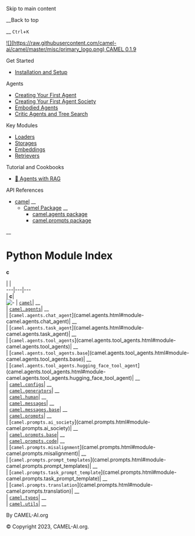 Skip to main content

__Back to top

__ `Ctrl`+`K`

[ ![](https://raw.githubusercontent.com/camel-
ai/camel/master/misc/primary_logo.png) CAMEL 0.1.9 ](index.html)

Get Started

  * [Installation and Setup](get_started/setup.html)

Agents

  * [Creating Your First Agent](agents/single_agent.html)
  * [Creating Your First Agent Society](agents/role_playing.html)
  * [Embodied Agents](agents/embodied_agents.html)
  * [Critic Agents and Tree Search](agents/critic_agents_and_tree_search.html)

Key Modules

  * [Loaders](key_modules/loaders.html)
  * [Storages](key_modules/storages.html)
  * [Embeddings](key_modules/embeddings.html)
  * [Retrievers](key_modules/retrievers.html)

Tutorial and Cookbooks

  * [🐫 Agents with RAG](tutorials_and_cookbooks/agents_with_rag.html)

API References

  * [camel](modules.html) __
    * [Camel Package](camel.html) __
      * [camel.agents package](camel.agents.html)
      * [camel.prompts package](camel.prompts.html)

__

#

# Python Module Index

**c**

|  |   
---|---|---  
|  **c**|  
![-](_static/minus.png) |  [`camel`](camel.html#module-camel)|  __  
|  [`camel.agents`](camel.agents.html#module-camel.agents)|  __  
|  [`camel.agents.chat_agent`](camel.agents.html#module-
camel.agents.chat_agent)|  __  
|  [`camel.agents.task_agent`](camel.agents.html#module-
camel.agents.task_agent)|  __  
|  [`camel.agents.tool_agents`](camel.agents.tool_agents.html#module-
camel.agents.tool_agents)|  __  
|  [`camel.agents.tool_agents.base`](camel.agents.tool_agents.html#module-
camel.agents.tool_agents.base)|  __  
|
[`camel.agents.tool_agents.hugging_face_tool_agent`](camel.agents.tool_agents.html#module-
camel.agents.tool_agents.hugging_face_tool_agent)|  __  
|  [`camel.configs`](camel.html#module-camel.configs)|  __  
|  [`camel.generators`](camel.html#module-camel.generators)|  __  
|  [`camel.human`](camel.html#module-camel.human)|  __  
|  [`camel.messages`](camel.messages.html#module-camel.messages)|  __  
|  [`camel.messages.base`](camel.messages.html#module-camel.messages.base)|
__  
|  [`camel.prompts`](camel.prompts.html#module-camel.prompts)|  __  
|  [`camel.prompts.ai_society`](camel.prompts.html#module-
camel.prompts.ai_society)|  __  
|  [`camel.prompts.base`](camel.prompts.html#module-camel.prompts.base)|  __  
|  [`camel.prompts.code`](camel.prompts.html#module-camel.prompts.code)|  __  
|  [`camel.prompts.misalignment`](camel.prompts.html#module-
camel.prompts.misalignment)|  __  
|  [`camel.prompts.prompt_templates`](camel.prompts.html#module-
camel.prompts.prompt_templates)|  __  
|  [`camel.prompts.task_prompt_template`](camel.prompts.html#module-
camel.prompts.task_prompt_template)|  __  
|  [`camel.prompts.translation`](camel.prompts.html#module-
camel.prompts.translation)|  __  
|  [`camel.types`](camel.html#module-camel.types)|  __  
|  [`camel.utils`](camel.html#module-camel.utils)|  __  
  
By CAMEL-AI.org

© Copyright 2023, CAMEL-AI.org.  

